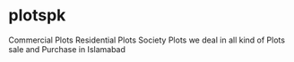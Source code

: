 # plotspk
Commercial Plots Residential Plots Society Plots we deal in all kind of Plots sale and Purchase in Islamabad
